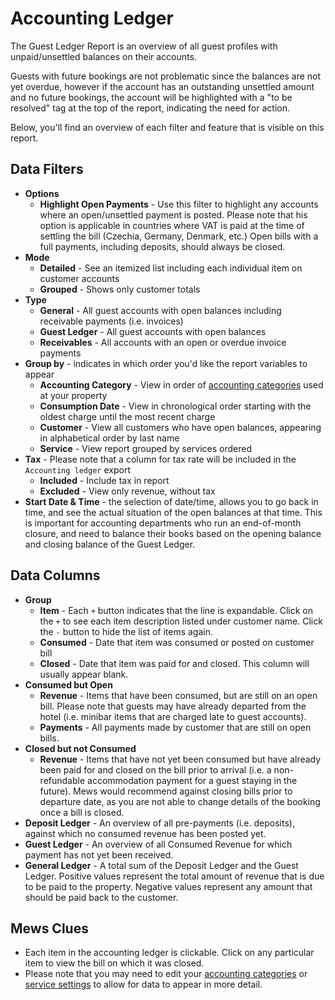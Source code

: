 # Accounting Ledger

The Guest Ledger Report is an overview of all guest profiles with unpaid/unsettled balances on their accounts.

Guests with future bookings are not problematic since the balances are not yet overdue, however if the account has an outstanding unsettled amount and no future bookings, the account will be highlighted with a "to be resolved" tag at the top of the report, indicating the need for action.

Below, you'll find an overview of each filter and feature that is visible on this report.

## Data Filters

* **Options**
  * **Highlight Open Payments** - Use this filter to highlight any accounts where an open/unsettled payment is posted. Please note that his option is applicable in countries where VAT is paid at the time of settling the bill \(Czechia, Germany, Denmark, etc.\) Open bills with a full payments, including deposits, should always be closed. 
* **Mode**
  * **Detailed** - See an itemized list including each individual item on customer accounts
  * **Grouped** - Shows only customer totals
* **Type**
  * **General** - All guest accounts with open balances including receivable payments \(i.e. invoices\)
  * **Guest Ledger** - All guest accounts with open balances
  * **Receivables** - All accounts with an open or overdue invoice payments
* **Group by** - indicates in which order you'd like the report variables to appear
  * **Accounting Category** - View in order of [accounting categories](../settings/finance-settings/accounting-categories.md) used at your property
  * **Consumption Date** - View in chronological order starting with the oldest charge until the most recent charge
  * **Customer** - View all customers who have open balances, appearing in alphabetical order by last name
  * **Service** - View report grouped by services ordered 
* **Tax** - Please note that a column for tax rate will be included in the `Accounting ledger` export
  * **Included** - Include tax in report
  * **Excluded** - View only revenue, without tax
* **Start Date & Time** - the selection of date/time, allows you to go back in time, and see the actual situation of the open balances at that time. This is important for accounting departments who run an end-of-month closure, and need to balance their books based on the opening balance and closing balance of the Guest Ledger.

## Data Columns

* **Group**
  * **Item** - Each `+` button indicates that the line is expandable. Click on the `+` to see each item description listed under customer name. Click the `-` button to hide the list of items again. 
  * **Consumed** - Date that item was consumed or posted on customer bill
  * **Closed** - Date that item was paid for and closed. This column will usually appear blank.
* **Consumed but Open**
  * **Revenue** - Items that have been consumed, but are still on an open bill. Please note that guests may have already departed from the hotel \(i.e. minibar items that are charged late to guest accounts\).
  * **Payments** - All payments made by customer that are still on open bills.
* **Closed but not Consumed**
  * **Revenue** - Items that have not yet been consumed but have already been paid for and closed on the bill prior to arrival \(i.e. a non-refundable accommodation payment for a guest staying in the future\). Mews would recommend against closing bills prior to departure date, as you are not able to change details of the booking once a bill is closed.
* **Deposit Ledger** - An overview of all pre-payments \(i.e. deposits\), against which no consumed revenue has been posted yet.
* **Guest Ledger** - An overview of all Consumed Revenue for which payment has not yet been received.
* **General Ledger** - A total sum of the Deposit Ledger and the Guest Ledger. Positive values represent the total amount of revenue that is due to be paid to the property. Negative values represent any amount that should be paid back to the customer.

## Mews Clues

* Each item in the accounting ledger is clickable. Click on any particular item to view the bill on which it was closed. 
* Please note that you may need to edit your [accounting categories](../settings/finance-settings/accounting-categories.md) or [service settings](../settings/sales-settings/services/) to allow for data to appear in more detail. 

